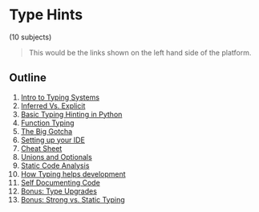 # Type Hints

(10 subjects)

> This would be the links shown on the left hand side of the platform. 

## Outline

1. [Intro to Typing Systems](chapters/introduction_to_typing.md)
2. [Inferred Vs. Explicit](chapters/inferred_vs_explicit.md)
3. [Basic Typing Hinting in Python](chapters/basic_type_hinting_in_python.md)
4. [Function Typing](chapters/function_typing.md)
5. [The Big Gotcha](chapters/the_big_gotcha.md)
6. [Setting up your IDE](chapters/setting_up_your_ide.md)
7. [Cheat Sheet](chapters/cheat_sheet.md)
8. [Unions and Optionals](chapters/unions_and_optional.md)
9. [Static Code Analysis](chapters/static_code_analysis.md)
10. [How Typing helps development](chapters/how_typing_helps_developer.md)
11. [Self Documenting Code](chapters/self_documenting_code.md)
12. [Bonus: Type Upgrades](chapters/type_upgrades.md)
13. [Bonus: Strong vs. Static Typing](chapters/strong_vs_static_typing.md)


